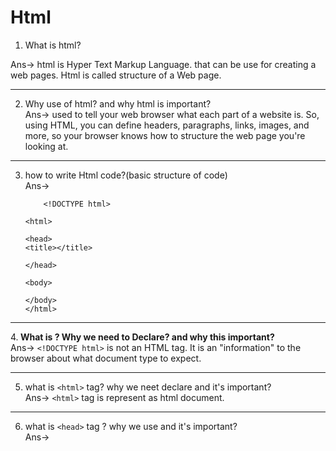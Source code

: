 # Html

1. What is html?<br>

Ans-> html is Hyper Text Markup Language. that can be use for creating a web pages. Html is called structure of a Web page.

********************************************************************************************************************************************************************************* 
2. Why use of html? and why html is important?<br>
Ans-> used to tell your web browser what each part of a website is. So, using HTML, you can define headers, paragraphs, links, images, and more, so your browser knows how to structure the web page you're looking at.
 
*********************************************************************************************************************************************************************************
3. how to write Html code?(basic structure of code)<br>
Ans->
	```language
		<!DOCTYPE html>

	<html>

	<head>
	<title></title>

	</head>

	<body>

	</body>
	</html>
	```



*********************************************************************************************************************************************************************************
 4.<strong> What is <!DOCTYPE html> ? Why we need to Declare? and why this important? </strong> <br>
 Ans-> ```<!DOCTYPE html>```  is not an HTML tag. It is an "information" to the browser about what document type to expect.
 ********************************************************************************************************************************************************************************
 5. what is ```<html>``` tag?  why we neet declare and it's important?<br>
 Ans-> ```<html>``` tag is represent as html document.
 ********************************************************************************************************************************************************************************
 6. what is ```<head>``` tag ? why we use and it's important? <br>
 Ans-> 
 
